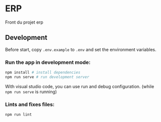 # ERP

Front du projet erp

## Development

Before start, copy `.env.example` to `.env` and set the environment variables.


### Run the app in development mode:

```bash
npm install # install dependencies
npm run serve # run development server
```
With visual studio code, you can use run and debug configuration. (while `npm run serve` is running)


### Lints and fixes files:
```bash
npm run lint
```